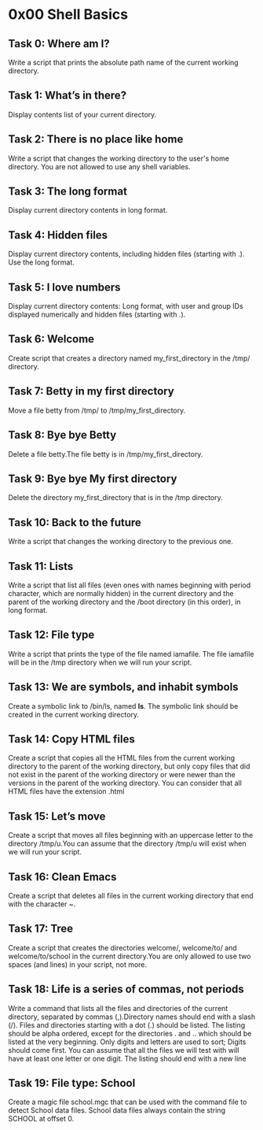 # 0x00 Shell Basics

## Task 0: Where am I?
Write a script that prints the absolute path name of the current working directory.

## Task 1: What’s in there?
Display contents list of your current directory.

## Task 2: There is no place like home
Write a script that changes the working directory to the user's home directory. You are not allowed to use any shell variables.

## Task 3: The long format
Display current directory contents in long format.

## Task 4: Hidden files
Display current directory contents, including hidden files (starting with .). Use the long format.

## Task 5: I love numbers
Display current directory contents: Long format, with user and group IDs displayed numerically and hidden files (starting with .).

## Task 6: Welcome
Create script that creates a directory named my_first_directory in the /tmp/ directory.

## Task 7: Betty in my first directory
Move a file betty from /tmp/ to /tmp/my_first_directory.

## Task 8: Bye bye Betty 
Delete a file betty.The file betty is in /tmp/my_first_directory. 

## Task 9: Bye bye My first directory
Delete the directory my_first_directory that is in the /tmp directory.

## Task 10: Back to the future
Write a script that changes the working directory to the previous one.

## Task 11: Lists
Write a script that list all files (even ones with names beginning with period character, which are normally hidden) in the current directory and the parent of the working directory and the /boot directory (in this order), in long format.

## Task 12: File type
Write a script that prints the type of the file named iamafile. The file iamafile will be in the /tmp directory when we will run your script.

## Task 13: We are symbols, and inhabit symbols
Create a symbolic link to /bin/ls, named __ls__. The symbolic link should be created in the current working directory.

## Task 14: Copy HTML files
Create a script that copies all the HTML files from the current working directory to the parent of the working directory, but only copy files that did not exist in the parent of the working directory or were newer than the versions in the parent of the working directory. You can consider that all HTML files have the extension .html

## Task 15: Let’s move
Create a script that moves all files beginning with an uppercase letter to the directory /tmp/u.You can assume that the directory /tmp/u will exist when we will run your script.

## Task 16: Clean Emacs
Create a script that deletes all files in the current working directory that end with the character ~.

## Task 17: Tree
Create a script that creates the directories welcome/, welcome/to/ and welcome/to/school in the current directory.You are only allowed to use two spaces (and lines) in your script, not more.

## Task 18: Life is a series of commas, not periods
Write a command that lists all the files and directories of the current directory, separated by commas (,).Directory names should end with a slash (/). Files and directories starting with a dot (.) should be listed. The listing should be alpha ordered, except for the directories . and .. which should be listed at the very beginning. Only digits and letters are used to sort; Digits should come first.
You can assume that all the files we will test with will have at least one letter or one digit. The listing should end with a new line

## Task 19: File type: School
Create a magic file school.mgc that can be used with the command file to detect School data files. School data files always contain the string SCHOOL at offset 0.
